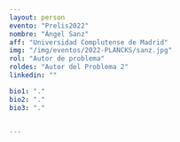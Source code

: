 ```yaml
---
layout: person
evento: "Prelis2022"
nombre: "Ángel Sanz"
aff: "Universidad Complutense de Madrid"
img: "/img/eventos/2022-PLANCKS/sanz.jpg"
rol: "Autor de problema"
roldes: "Autor del Problema 2"
linkedin: ""

bio1: "."
bio2: "."
bio3: "."


---
```

